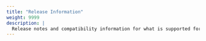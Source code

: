 ```yaml
---
title: "Release Information"
weight: 9999
description: |
  Release notes and compatibility information for what is supported for your version of Armory
---
```


